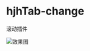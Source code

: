 hjhTab-change
=============

滚动插件

![效果图](http://github.com/jianhuayixiao/hjhTab-change/raw/master/imgTab/test1.jpg)

